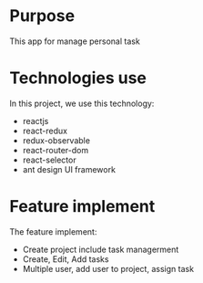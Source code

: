 # Purpose

This app for manage personal task
# Technologies use

In this project, we use this technology:
- reactjs
- react-redux
- redux-observable
- react-router-dom
- react-selector
- ant design UI framework

# Feature implement

The feature implement:
- Create project include task managerment
- Create, Edit, Add tasks
- Multiple user, add user to project, assign task
